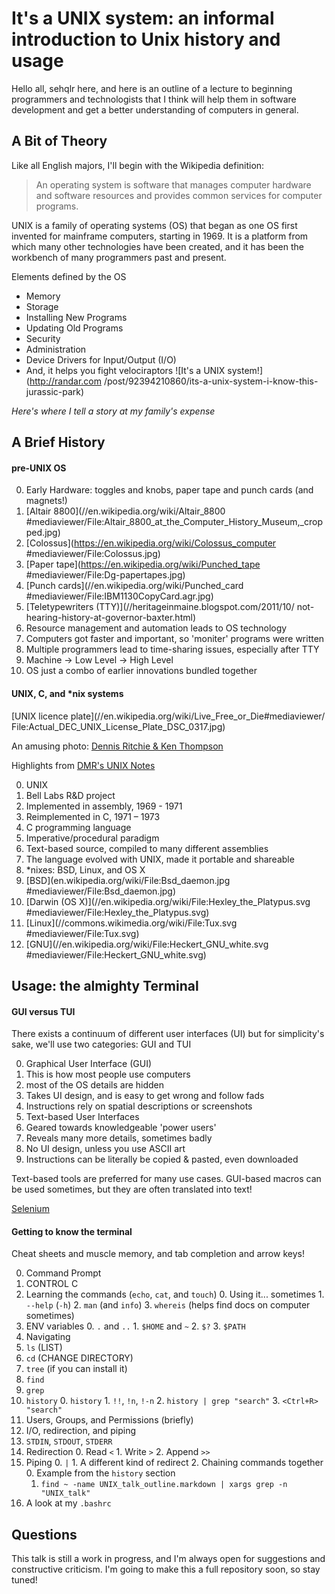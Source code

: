 # It's a UNIX system: an informal introduction to Unix history and usage

Hello all, sehqlr here, and here is an outline of a lecture to beginning
programmers and technologists that I think will help them in software
development and get a better understanding of computers in general.

## A Bit of Theory

Like all English majors, I'll begin with the Wikipedia definition:
>An operating system is software that manages computer hardware and software
>resources and provides common services for computer programs.

UNIX is a family of operating systems (OS) that began as one OS first invented
for mainframe computers, starting in 1969.
It is a platform from which many other technologies have been created,
and it has been the workbench of many programmers past and present.

Elements defined by the OS
* Memory
* Storage
* Installing New Programs
* Updating Old Programs
* Security
* Administration
* Device Drivers for Input/Output (I/O)
* And, it helps you fight velociraptors
![It's a UNIX system!](http://randar.com
/post/92394210860/its-a-unix-system-i-know-this-jurassic-park)

*Here's where I tell a story at my family's expense*

## A Brief History

#### pre-UNIX OS

0. Early Hardware: toggles and knobs, paper tape and punch cards (and magnets!)
  0. [Altair 8800](//en.wikipedia.org/wiki/Altair_8800
     #mediaviewer/File:Altair_8800_at_the_Computer_History_Museum,_cropped.jpg)
  1. [Colossus](https://en.wikipedia.org/wiki/Colossus_computer
     #mediaviewer/File:Colossus.jpg)
  2. [Paper tape](https://en.wikipedia.org/wiki/Punched_tape
     #mediaviewer/File:Dg-papertapes.jpg)
  3. [Punch cards](//en.wikipedia.org/wiki/Punched_card
     #mediaviewer/File:IBM1130CopyCard.agr.jpg)
  4. [Teletypewriters (TTY)](//heritageinmaine.blogspot.com/2011/10/
     not-hearing-history-at-governor-baxter.html)
1. Resource management and automation leads to OS technology
  0. Computers got faster and important, so 'moniter' programs were written
  1. Multiple programmers lead to time-sharing issues, especially after TTY
  2. Machine -> Low Level -> High Level
  3. OS just a combo of earlier innovations bundled together

#### UNIX, C, and \*nix systems

[UNIX licence plate](//en.wikipedia.org/wiki/Live_Free_or_Die#mediaviewer/
File:Actual_DEC_UNIX_License_Plate_DSC_0317.jpg)

An amusing photo:
[Dennis Ritchie & Ken Thompson](//cm.bell-labs.com/cm/cs/who/dmr/picture.html)

Highlights from [DMR's UNIX Notes](//cm.bell-labs.com/cm/cs/who/dmr/notes.html)

0. UNIX
  0. Bell Labs R&D project
  1. Implemented in assembly, 1969 - 1971
  2. Reimplemented in C, 1971 – 1973
1. C programming language
  0. Imperative/procedural paradigm
  1. Text-based source, compiled to many different assemblies
  2. The language evolved with UNIX, made it portable and shareable
2. \*nixes: BSD, Linux, and OS X
  0. [BSD](en.wikipedia.org/wiki/File:Bsd_daemon.jpg
     #mediaviewer/File:Bsd_daemon.jpg)
  1. [Darwin (OS X)](//en.wikipedia.org/wiki/File:Hexley_the_Platypus.svg
     #mediaviewer/File:Hexley_the_Platypus.svg)
  2. [Linux](//commons.wikimedia.org/wiki/File:Tux.svg
     #mediaviewer/File:Tux.svg)
  3. [GNU](//en.wikipedia.org/wiki/File:Heckert_GNU_white.svg
     #mediaviewer/File:Heckert_GNU_white.svg)

## Usage: the almighty Terminal

#### GUI versus TUI

There exists a continuum of different user interfaces (UI)
but for simplicity's sake, we'll use two categories: GUI and TUI

0. Graphical User Interface (GUI)
  0. This is how most people use computers
  1. most of the OS details are hidden
  2. Takes UI design, and is easy to get wrong and follow fads
  3. Instructions rely on spatial descriptions or screenshots
1. Text-based User Interfaces
  0. Geared towards knowledgeable 'power users'
  1. Reveals many more details, sometimes badly
  2. No UI design, unless you use ASCII art
  3. Instructions can be literally be copied & pasted, even downloaded

Text-based tools are preferred for many use cases. GUI-based macros
can be used sometimes, but they are often translated into text!

[Selenium](//www.seleniumhq.org/)

#### Getting to know the terminal

Cheat sheets and muscle memory, and tab completion and arrow keys!

0. Command Prompt
  0. CONTROL C
  1. Learning the commands (`echo`, `cat`, and `touch`)
    0. Using it... sometimes
    1. `--help` (`-h`)
    2. `man` (and `info`)
    3. `whereis` (helps find docs on computer sometimes)
  2. ENV variables
    0. `.` and `..`
    1. `$HOME` and `~`
    2. `$?`
    3. `$PATH`
1. Navigating
  1. `ls` (LIST)
  2. `cd` (CHANGE DIRECTORY)
  3. `tree` (if you can install it)
  4. `find`
  5. `grep`
  6. `history`
    0. `history`
    1. `!!`, `!n`, `!-n`
    2. `history | grep "search"`
    3. `<Ctrl+R> "search"`
2. Users, Groups, and Permissions (briefly)
3. I/O, redirection, and piping
  0. `STDIN`, `STDOUT`, `STDERR`
  1. Redirection
    0. Read `<`
    1. Write `>`
    2. Append `>>`
  1. Piping
    0. `|`
    1. A different kind of redirect
    2. Chaining commands together
      0. Example from the `history` section
      1. `find ~ -name UNIX_talk_outline.markdown | xargs grep -n "UNIX_talk"`
4. A look at my `.bashrc`

## Questions

This talk is still a work in progress, and I'm always open for suggestions
and constructive criticism. I'm going to make this a full repository soon,
so stay tuned!
